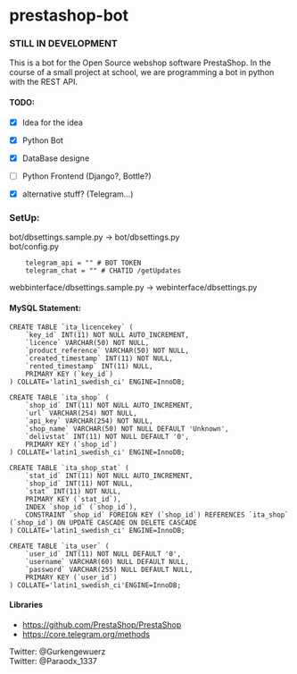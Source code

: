 # prestashop-bot

### STILL IN DEVELOPMENT

This is a bot for the Open Source webshop software PrestaShop.
In the course of a small project at school, we are programming a bot in python with the REST API.


#### TODO:
- [x] Idea for the idea
- [x] Python Bot
- [x] DataBase designe
- [ ] Python Frontend (Django?, Bottle?)
- [x] alternative stuff? (Telegram...)


### SetUp:
bot/dbsettings.sample.py -> bot/dbsettings.py  
bot/config.py

        telegram_api = "" # BOT TOKEN
        telegram_chat = "" # CHATID /getUpdates

webbinterface/dbsettings.sample.py -> webinterface/dbsettings.py

#### MySQL Statement:
    CREATE TABLE `ita_licencekey` (
        `key_id` INT(11) NOT NULL AUTO_INCREMENT,
        `licence` VARCHAR(50) NOT NULL,
        `product_reference` VARCHAR(50) NOT NULL,
        `created_timestamp` INT(11) NOT NULL,
        `rented_timestamp` INT(11) NULL,
        PRIMARY KEY (`key_id`)
    ) COLLATE='latin1_swedish_ci' ENGINE=InnoDB;  
      
    CREATE TABLE `ita_shop` (
        `shop_id` INT(11) NOT NULL AUTO_INCREMENT,
        `url` VARCHAR(254) NOT NULL,
        `api_key` VARCHAR(254) NOT NULL,
        `shop_name` VARCHAR(50) NOT NULL DEFAULT 'Unknown',
        `delivstat` INT(11) NOT NULL DEFAULT '0',
        PRIMARY KEY (`shop_id`)
    ) COLLATE='latin1_swedish_ci' ENGINE=InnoDB;
      
    CREATE TABLE `ita_shop_stat` (
        `stat_id` INT(11) NOT NULL AUTO_INCREMENT,
        `shop_id` INT(11) NOT NULL,
        `stat` INT(11) NOT NULL,
        PRIMARY KEY (`stat_id`),
        INDEX `shop_id` (`shop_id`),
        CONSTRAINT `shop_id` FOREIGN KEY (`shop_id`) REFERENCES `ita_shop` (`shop_id`) ON UPDATE CASCADE ON DELETE CASCADE
    ) COLLATE='latin1_swedish_ci' ENGINE=InnoDB;  
      
    CREATE TABLE `ita_user` (
        `user_id` INT(11) NOT NULL DEFAULT '0',
        `username` VARCHAR(60) NULL DEFAULT NULL,
        `password` VARCHAR(255) NULL DEFAULT NULL,
        PRIMARY KEY (`user_id`)
    ) COLLATE='latin1_swedish_ci'ENGINE=InnoDB;


#### Libraries
- https://github.com/PrestaShop/PrestaShop
- https://core.telegram.org/methods

Twitter: @Gurkengewuerz  
Twitter: @Paraodx_1337
